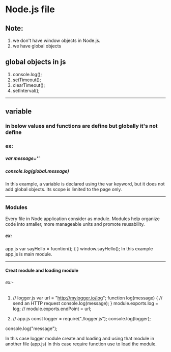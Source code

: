 # Node.js file

## Note:

1. we don't have window objects in Node.js.
2. we have global objects

## global objects in js

1.  console.log();
2.  setTimeout();
3.  clearTimeout();
4.  setInterval();

---

## variable

### in below values and functions are define but globally it's not define

### ex:

##### var message=''

##### console.log(global.message)

In this example, a variable is declared using the var keyword, but it does not add global objects. Its scope is limited to the page only.

---

### Modules

Every file in Node application consider as module.
Modules help organize code into smaller, more manageable units and promote reusability.

##### ex:

app.js
var sayHello = fucntion();
{
}
window.sayHello();
In this example app.js is main module.

---

#### Creat module and loading module

###### ex:-

1. // logger.js
   var url = "http://mylogger.io/log";
   function log(message) {
   // send an HTTP request
   console.log(message);
   }
   module.exports.log = log;
   // module.exports.endPoint = url;

2. // app.js
   const logger = require("./logger.js");
   console.log(logger);

console.log("message");

In this case logger module create and loading and using that module in another file (app.js)
In this case require function use to load the module.
